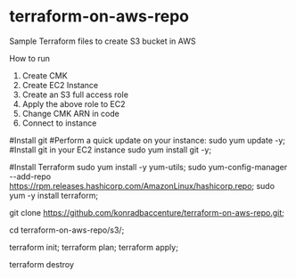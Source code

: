 # terraform-on-aws-repo
Sample Terraform files to create S3 bucket in AWS

How to run
1. Create CMK
2. Create EC2 Instance
3. Create an S3 full access role
4. Apply the above role to EC2
5. Change CMK ARN in code
6. Connect to instance

#Install git
#Perform a quick update on your instance:
sudo yum update -y;
#Install git in your EC2 instance
sudo yum install git -y;

#Install Terraform
sudo yum install -y yum-utils;
sudo yum-config-manager --add-repo https://rpm.releases.hashicorp.com/AmazonLinux/hashicorp.repo;
sudo yum -y install terraform;

git clone https://github.com/konradbaccenture/terraform-on-aws-repo.git;

cd terraform-on-aws-repo/s3/;

terraform init;
terraform plan;
terraform apply;


terraform destroy